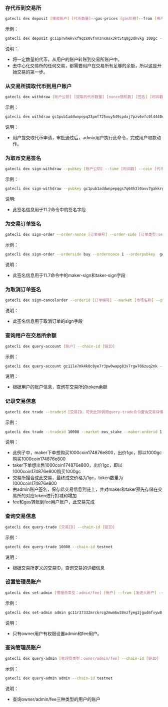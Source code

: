 
### 存代币到交易所
```bash
gatecli dex deposit [接收账户] [代币数量]--gas-prices [gas价格]--from [用户的账户] --chain-id [链ID]
```
示例：

```bash
gatecli dex deposit gc11prwhekvxf9qzs0vfnnznx8ax3kt5tq8g3dhvkg 100gc --gas-prices 0.00001gc --from gc11kxgm58wpfr6dch276wwtuq07m8v7g8s9krjx88 --chain-id testnet
```
说明：

* 将一定数量的代币，从用户的账户转账到交易所账户中。
* 去中心化交易所的任何交易，都需要用户在交易所有足够的余额，所以这是开始交易的第一步。

### 从交易所提取代币到用户账户
```bash
gatecli dex withdraw [账户公钥] [提取的代币数量] [nonce随机数] [签名] [时间戳] [Gas Prices]--from [发起者账户]--chain-id [链ID]
```
示例：

```bash
gatecli dex withdraw gc1pub1addwnpepq23pmf725xuy549spdxj7pzv6vfc0l4440ccpam7t00raejms48vcguukmg 100gc 2 8c8de782766405ddd26224e1f954e78354e8f1bcccf7d1dd5d14f4be4f22d20d12fe0ec39aab651fb29091c0c0eb474896b0bf3916b7fcc611d0a08a50ed4bd0 1563183005 10gc --from gc11kxgm58wpfr6dch276wwtuq07m8v7g8s9krjx88 --chain-id testnet
```
说明：

* 用户提交取代币申请，审批通过后，admin用户执行此命令，完成用户取款动作。

### 为取币交易签名
```bash
gatecli dex sign-withdraw --pubkey [账户公钥] --time [时间戳] --coin [代币数量] --nonce [随机数]
```
示例：

```bash
gatecli dex sign-withdraw --pubkey gc1pub1addwnpepqgs7q64h3l0avv7gakkrgyln26qjyucu0wzge4hx8ndl5c9qd02s5zwnu8l --time 1566211704 --coin 10gc --nonce 2 
```

说明:

* 此签名信息用于11.2命令中的签名字段

### 为交易订单签名
```bash
gatecli dex sign-order --order-nonce [订单编号] --order-side [订单类型:sell/buy] --order-pubkey [账户公钥] --order-amount [代币数量] --order-price [订单出价] --time [时间戳]
```
示例：

```bash
gatecli dex sign-order --orderside buy --ordernonce 1 --orderpubkey  gc1pub1addwnpepqgs7q64h3l0avv7gakkrgyln26qjyucu0wzge4hx8ndl5c9qd02s5zwnu8l --orderamount 10gc --orderprice 1aaa-343 --time 1560394691
```

说明：

* 此签名信息用于11.7命令中的maker-sign和taker-sign字段

### 为取消订单签名
```bash
gatecli dex sign-cancelorder --orderid [订单编号] --market [市场名称] --pubkey [账户公钥]
```

说明：
 
* 此签名信息用于取消订单的sign字段

### 查询用户在交易所余额
```bash
gatecli dex query-account [账户] --chain-id [链ID]
```
示例：

```bash
gatecli dex query-account gc11le7mk4k0c8ye7r3pw0wapg83v7rgw706zuq2nk --chain-id testnet
```

说明：

* 根据用户的账户信息，查询在交易所的token余额

### 记录交易信息
```bash
gatecli dex trade --tradeid [交易ID，可凭此ID调用query-trade命令查询交易详情] --market [交易所名称] --maker-orderid [maker订单号] --maker-nonce [maker指定的随机数] --maker-pubkey [maker公钥] --maker-side [maker订单是买还是卖，可选buy/sell] --maker-amount [maker订单想购买代币的数量] --maker-price [maker订单出价] --maker-sign [maker订单的签名] --maker-time [maker订单的创建时间戳] --taker-orderid [taker订单号] --taker-nonce [taker指定的随机数] --taker-pubkey [taker账户的公钥] --taker-side [taker订单是买还是卖，可选buy/sell] --taker-amount [taker订单想出售token的数量] --taker-price [taker订单出价] --taker-sign [taker订单信息的签名] --taker-time [taker订单的创建时间] --price [交易成交价格] --amount [交易成交的代币数量] --maker-add-amount [maker需要增加的代币] --maker-sub-amount [maker需要减少的代币] --maker-fee [maker需要扣除的手续费] --taker-fee [taker需要扣除的手续费] --taker-gas [taker需要扣除的Gas] --from [管理员的账户] --chain-id [链ID]
```

示例：

```bash
gatecli dex trade --tradeid 10000 --market eos_stake --maker-orderid 1 --maker-nonce 1 --maker-pubkey gc1pub1addwnpepqgs7q64h3l0avv7gakkrgyln26qjyucu0wzge4hx8ndl5c9qd02s5zwnu8l --maker-side buy --maker-amount 1000coin174876e800 --maker-price 1gc --maker-sign 9539a65e1981fea2ffe4888563d91ff4ed6c05eb0218bfc59ee1bc5a2fc6de7b40f21f09d93345a848e1e75ec05f50a39e272956e320039cd25cd110d1d8a1c1 --maker-time 1560394691 --taker-orderid 2 --taker-nonce 1 --taker-pubkey gc1pub1addwnpepqfchpz8uks3rav2gsqdnce234fyu2m574xd0esl0kf9u8u39qjdqqr08qtn --taker-side sell --taker-amount 1000coin174876e800 --taker-price 1gc --taker-sign 4e83879e926c67985b9cf5fc02f5919b7e778d48a6087b3cd8e283525b13a0fa07b1174ad3e2666d36e7703f4c62e2339d4ab4760144493e3589dbdcaf52631a --taker-time 1560394691	 --price 1gc --amount 10coin174876e800 --maker-add-amount 1000coin174876e800 --maker-sub-amount 1000gc --maker-fee 1gc	 --taker-fee 1gc	--taker-gas 1gc --from gc11tyye64g5dnr6vauaaq6dysfpprseuvsufpfv72 --chain-id testnet
```

说明：

* 此例子中，maker下单想购买1000coin174876e800，出价1gc，即以1000gc购买1000coin174876e800
* taker下单想出售1000coin174876e800，出价1gc，即以1000coin174876e800购买1000gc
* 交易所撮合成此交易，最终成交价格为1gc，token数量为1000coin174876e800
* 由admin账户签名，保存此交易信息到链上，并对maker和taker预先存储在交易所的对应token进行扣减和增加
* fee和gas转账到fee用户账户，此交易完成

### 查询交易信息
```bash
gatecli dex query-trade [交易ID] --chain-id [链ID]
```
示例：

```bash
gatecli dex query-trade 10000 --chain-id testnet
```

说明：

* 根据交易所定义的交易ID，查询交易的详细信息

### 设置管理员账户
```bash
gatecli dex set-admin [管理员类型：admin/fee] [账户] --from [发送人账户] --chain-id [链ID]
```
示例：

```bash
gatecli dex set-admin admin gc11r37332mrckrcg2mwm6w38nzfyeg2jgudmfvyw8 --from gc11tyye64g5dnr6vauaaq6dysfpprseuvsufpfv72 --chain-id testnet
```

说明：

* 只有owner用户有权限设置admin和fee用户。

### 查询管理员账户
```bash
gatecli dex query-admin [管理员类型：owner/admin/fee] --chain-id [链ID]
```
示例：

```bash
gatecli dex query-admin admin --chain-id testnet
```
说明：

* 查询owner/admin/fee三种类型的用户的账户



